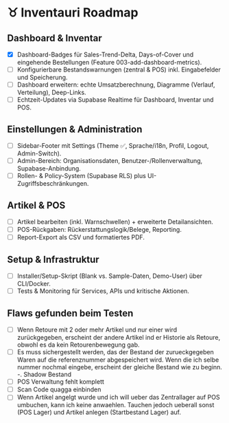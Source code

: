 # ♉ Inventauri Roadmap

## Dashboard & Inventar
- [x] Dashboard-Badges für Sales-Trend-Delta, Days-of-Cover und eingehende Bestellungen (Feature 003-add-dashboard-metrics).
- [ ] Konfigurierbare Bestandswarnungen (zentral & POS) inkl. Eingabefelder und Speicherung.
- [ ] Dashboard erweitern: echte Umsatzberechnung, Diagramme (Verlauf, Verteilung), Deep-Links.
- [ ] Echtzeit-Updates via Supabase Realtime für Dashboard, Inventar und POS.

## Einstellungen & Administration
- [ ] Sidebar-Footer mit Settings (Theme ✅, Sprache/i18n, Profil, Logout, Admin-Switch).
- [ ] Admin-Bereich: Organisationsdaten, Benutzer-/Rollenverwaltung, Supabase-Anbindung.
- [ ] Rollen- & Policy-System (Supabase RLS) plus UI-Zugriffsbeschränkungen.

## Artikel & POS
- [ ] Artikel bearbeiten (inkl. Warnschwellen) + erweiterte Detailansichten.
- [ ] POS-Rückgaben: Rückerstattungslogik/Belege, Reporting.
- [ ] Report-Export als CSV und formatiertes PDF.

## Setup & Infrastruktur
- [ ] Installer/Setup-Skript (Blank vs. Sample-Daten, Demo-User) über CLI/Docker.
- [ ] Tests & Monitoring für Services, APIs und kritische Aktionen.

## Flaws gefunden beim Testen
- [ ] Wenn Retoure mit 2 oder mehr Artikel und nur einer wird zurückgegeben, erscheint der andere Artikel ind er Historie als Retoure, obwohl es da kein Retourenbewegung gab.
- [ ] Es muss sichergestellt werden, das der Bestand der zurueckgegeben Waren auf die referenznummer abgespeichert wird. Wenn die ich selbe nummer nochmal eingebe, erscheint der gleiche Bestand wie zu beginn. -. Shadow Bestand
- [ ] POS Verwaltung fehlt komplett
- [ ] Scan Code quagga einbinden
- [ ] Wenn Artikel angelgt wurde und ich will ueber das Zentrallager auf POS umbuchen, kann ich keine anwaehlen. Tauchen jedoch ueberall sonst (POS Lager) und Artikel anlegen (Startbestand Lager) auf. 
